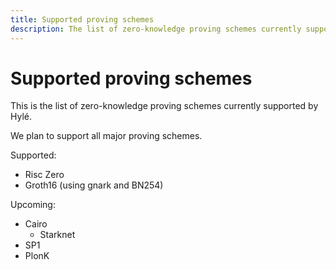 ```yaml
---
title: Supported proving schemes
description: The list of zero-knowledge proving schemes currently supported by Hylé.
---
```


# Supported proving schemes

This is the list of zero-knowledge proving schemes currently supported by Hylé.

We plan to support all major proving schemes.

Supported:
- Risc Zero
- Groth16 (using gnark and BN254)

Upcoming:
- Cairo
  - Starknet
- SP1
- PlonK